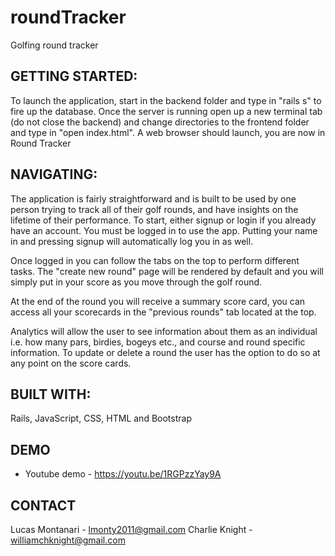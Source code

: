 # roundTracker
Golfing round tracker

## GETTING STARTED:

To launch the application, start in the backend folder and type in "rails s" to fire up the database. Once the server is running open up a new terminal tab (do not close the backend) and change directories to the frontend folder and type in "open index.html". A web browser should launch, you are now in Round Tracker

## NAVIGATING: 

The application is fairly straightforward and is built to be used by one person trying to track all of their golf rounds, and have insights on the lifetime of their performance. To start, either signup or login if you already have an account. You must be logged in to use the app. Putting your name in and pressing signup will automatically log you in as well. 

Once logged in you can follow the tabs on the top to perform different tasks. The "create new round" page will be rendered by default and you will simply put in your score as you move through the golf round. 

At the  end of the round you will receive a summary score card, you can access all your scorecards in the "previous rounds" tab located at the top. 

Analytics will allow the user to see information about them as an individual i.e. how many pars, birdies, bogeys etc., and course and round specific information. To update or delete a round the user has the option to do so at any point on the score cards. 

## BUILT WITH:

Rails, JavaScript, CSS, HTML and Bootstrap

## DEMO
- Youtube demo - https://youtu.be/1RGPzzYay9A

## CONTACT 
Lucas Montanari - lmonty2011@gmail.com
Charlie Knight - williamchknight@gmail.com
